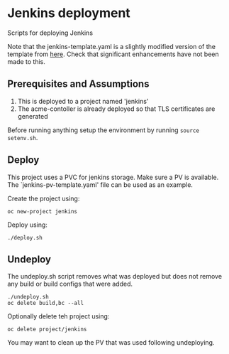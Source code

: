 # Jenkins deployment

Scripts for deploying Jenkins 

Note that the jenkins-template.yaml is a slightly modified version of the template from
[here](https://github.com/openshift/origin/blob/master/examples/jenkins/jenkins-persistent-template.json).
Check that significant enhancements have not been made to this.

## Prerequisites and Assumptions

1. This is deployed to a project named 'jenkins'
1. The acme-contoller is already deployed so that TLS certificates are generated

Before running anything setup the environment by running `source setenv.sh`.


## Deploy

This project uses a PVC for jenkins storage. Make sure a PV is available. The `jenkins-pv-template.yaml' file
can be used as an example.

Create the project using:
```
oc new-project jenkins
```

Deploy using:
```
./deploy.sh
```

## Undeploy

The undeploy.sh script removes what was deployed but does not remove any build or build configs that were added.

```
./undeploy.sh
oc delete build,bc --all
```

Optionally delete teh project using:
```
oc delete project/jenkins
```

You may want to clean up the PV that was used following undeploying.


